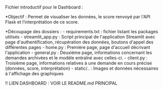 Fichier introductif pour le Dashboard :

  *Objectif : Permet de visualiser les données, le score renvoyé par l'API Flask et l’interprétation de ce score.
  
  *Découpage des dossiers : 
        - requirements.txt : fichier listant les packages utilisés
        - streamlit_app.py : Script principal de l'application Streamlit avec page d'authentification, récupération des données,
                             boutons d'appel des différentes pages
        - home.py : Première page, page d'accueil décrivant l'application
        - general.py : Deuxiéme page, informations concernant les demandes archivées et le modèle entraîné avec celles-ci.
        - client.py : Troisième page, informations relatives à une demande en cours précise (données, score, interprétation)
        - static/.. : Images et données nécessaires à l'affichage des graphiques

!! LIEN DASHBOARD : VOIR LE README.md PRINCIPAL
